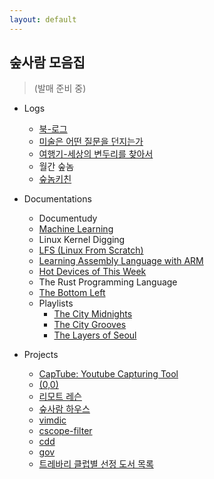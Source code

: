 ```yaml
---
layout: default
---
```


## 숲사람 모음집
> (발매 준비 중)
  
* Logs

	- [북-로그](http://instagram.com/soopsaram)
	- [미술은 어떤 질문을 던지는가](https://brunch.co.kr/magazine/by-art)
	- [여행기-세상의 변두리를 찾아서](http://soopsaram.com/travel/)
	- 월간 숲놈
	- [숲놈키친](https://www.instagram.com/stories/highlights/17881324732514423/)
  
* Documentations

	- Documentudy
	- [Machine Learning](http://soopsaram.com/ml/)
	- Linux Kernel Digging 
	- [LFS (Linux From Scratch)](http://soopsaram.com/lfs/)
	- [Learning Assembly Language with ARM](http://soopsaram.com/assembly/)
	- [Hot Devices of This Week](http://soopsaram.com/hot-devices)  
	- The Rust Programming Language
	- [The Bottom Left](https://soundcloud.app.goo.gl/MwMjS)  
	- Playlists
		- [The City Midnights](https://music.apple.com/kr/playlist/the-city-midnights/pl.u-06oxDGgt9Drg8B)
		- [The City Grooves](https://music.apple.com/kr/playlist/the-city-grooves/pl.u-XkD00v0uNj1Pl3)
		- [The Layers of Seoul](https://music.apple.com/kr/playlist/the-layers-of-seoul/pl.u-r2yB1W4TqNMX4L)

* Projects
	- [CapTube: Youtube Capturing Tool](https://captube.net)  
	- [(0,0)](https://instagram.com/young.comma.young)  
	- [리모트 레슨](http://remote-lesson.org)
	- [숲사람 하우스](https://www.airbnb.co.kr/rooms/17832761)
	- [vimdic](https://github.com/vimdic/vimdic)
	- [cscope-filter](https://github.com/scriptworld/cscope-filter)
	- [cdd](https://github.com/scriptworld/cdd)
	- [gov](https://github.com/scriptworld/gov)
	- [트레바리 클럽별 선정 도서 목록](https://github.com/jihuun/web_crawlers/blob/master/trevari/trevari_book_list.md)
